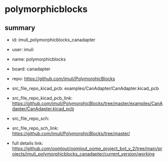 # polymorphicblocks
 
## summary 
* id: imuli_polymorphicblocks_canadapter
* user: imuli
* name: polymorphicblocks
* board: canadapter
* repo: https://github.com/imuli/PolymorphicBlocks
* src_file_repo_kicad_pcb: examples/CanAdapter/CanAdapter.kicad_pcb
* src_file_repo_kicad_pcb_link: https://github.com/imuli/PolymorphicBlocks/tree/master/examples/CanAdapter/CanAdapter.kicad_pcb


* src_file_repo_sch: 
* src_file_repo_sch_link: https://github.com/imuli/PolymorphicBlocks/tree/master/
* full details link: https://github.com/oomlout/oomlout_oomp_project_bot_v_2/tree/main/projects/imuli_polymorphicblocks_canadapter/current_version/working  






